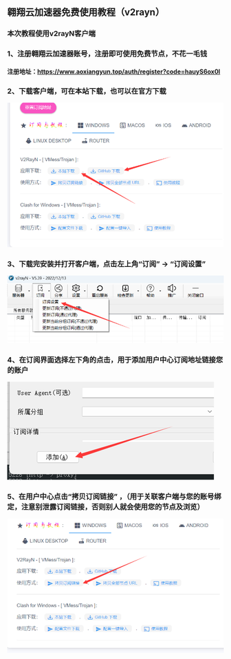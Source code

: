 ##  翱翔云加速器免费使用教程（v2rayn）
### 本次教程使用v2rayN客户端
### 1、注册翱翔云加速器账号，注册即可使用免费节点，不花一毛钱
#### 注册地址：https://www.aoxiangyun.top/auth/register?code=hauyS6ox0I
### 2、下载客户端，可在本站下载，也可以在官方下载  
  
![Image text](https://github.com/joek4413/img/blob/main/1.png)
### 3、下载完安装并打开客户端，点击左上角“订阅” -> “订阅设置”  
  
![Image text](https://github.com/joek4413/img/blob/main/2.png)
### 4、在订阅界面选择左下角的点击，用于添加用户中心订阅地址链接您的账户  
  
![Image text](https://github.com/joek4413/img/blob/main/3.png)
### 5、在用户中心点击“拷贝订阅链接” ，（用于关联客户端与您的账号绑定，注意别泄露订阅链接，否则别人就会使用您的节点及浏览）  
  
![Image text](https://github.com/joek4413/img/blob/main/4.png)
